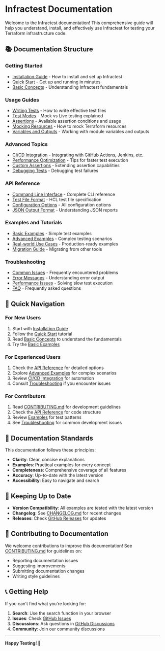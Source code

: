 # Infractest Documentation

Welcome to the Infractest documentation! This comprehensive guide will help you understand, install, and effectively use Infractest for testing your Terraform infrastructure code.

## 📚 Documentation Structure

### Getting Started
- [Installation Guide](installation/README.md) - How to install and set up Infractest
- [Quick Start](usage/quick-start.md) - Get up and running in minutes
- [Basic Concepts](usage/concepts.md) - Understanding Infractest fundamentals

### Usage Guides
- [Writing Tests](usage/writing-tests.md) - How to write effective test files
- [Test Modes](usage/test-modes.md) - Mock vs Live testing explained
- [Assertions](usage/assertions.md) - Available assertion conditions and usage
- [Mocking Resources](usage/mocking.md) - How to mock Terraform resources
- [Variables and Outputs](usage/variables-outputs.md) - Working with module variables and outputs

### Advanced Topics
- [CI/CD Integration](usage/ci-cd.md) - Integrating with GitHub Actions, Jenkins, etc.
- [Performance Optimization](usage/performance.md) - Tips for faster test execution
- [Custom Assertions](usage/custom-assertions.md) - Extending assertion capabilities
- [Debugging Tests](troubleshooting/debugging.md) - Debugging test failures

### API Reference
- [Command Line Interface](api/cli.md) - Complete CLI reference
- [Test File Format](api/test-format.md) - HCL test file specification
- [Configuration Options](api/configuration.md) - All configuration options
- [JSON Output Format](api/json-output.md) - Understanding JSON reports

### Examples and Tutorials
- [Basic Examples](examples/basic.md) - Simple test examples
- [Advanced Examples](examples/advanced.md) - Complex testing scenarios
- [Real-world Use Cases](examples/real-world.md) - Production-ready examples
- [Migration Guide](examples/migration.md) - Migrating from other tools

### Troubleshooting
- [Common Issues](troubleshooting/common-issues.md) - Frequently encountered problems
- [Error Messages](troubleshooting/error-messages.md) - Understanding error output
- [Performance Issues](troubleshooting/performance.md) - Solving slow test execution
- [FAQ](troubleshooting/faq.md) - Frequently asked questions

## 🚀 Quick Navigation

### For New Users
1. Start with [Installation Guide](installation/README.md)
2. Follow the [Quick Start](usage/quick-start.md) tutorial
3. Read [Basic Concepts](usage/concepts.md) to understand the fundamentals
4. Try the [Basic Examples](examples/basic.md)

### For Experienced Users
1. Check the [API Reference](api/cli.md) for detailed options
2. Explore [Advanced Examples](examples/advanced.md) for complex scenarios
3. Review [CI/CD Integration](usage/ci-cd.md) for automation
4. Consult [Troubleshooting](troubleshooting/common-issues.md) if you encounter issues

### For Contributors
1. Read [CONTRIBUTING.md](../CONTRIBUTING.md) for development guidelines
2. Check the [API Reference](api/) for code structure
3. Review [Examples](examples/) for test patterns
4. See [Troubleshooting](troubleshooting/) for common development issues

## 📖 Documentation Standards

This documentation follows these principles:

- **Clarity**: Clear, concise explanations
- **Examples**: Practical examples for every concept
- **Completeness**: Comprehensive coverage of all features
- **Accuracy**: Up-to-date with the latest version
- **Accessibility**: Easy to navigate and search

## 🔄 Keeping Up to Date

- **Version Compatibility**: All examples are tested with the latest version
- **Changelog**: See [CHANGELOG.md](../CHANGELOG.md) for recent changes
- **Releases**: Check [GitHub Releases](https://github.com/memetics19/infractest/releases) for updates

## 🤝 Contributing to Documentation

We welcome contributions to improve this documentation! See [CONTRIBUTING.md](../CONTRIBUTING.md) for guidelines on:

- Reporting documentation issues
- Suggesting improvements
- Submitting documentation changes
- Writing style guidelines

## 📞 Getting Help

If you can't find what you're looking for:

1. **Search**: Use the search function in your browser
2. **Issues**: Check [GitHub Issues](https://github.com/memetics19/infractest/issues)
3. **Discussions**: Ask questions in [GitHub Discussions](https://github.com/memetics19/infractest/discussions)
4. **Community**: Join our community discussions

---

**Happy Testing! 🧪**
